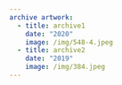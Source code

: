 ```yaml
---
archive artwork:
  - title: archive1
    date: "2020"
    image: /img/548-4.jpeg
  - title: archive2
    date: "2019"
    image: /img/384.jpeg
---
```


